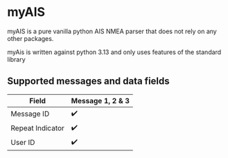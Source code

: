 # myAIS

myAIS is a pure vanilla python AIS NMEA parser that does not rely on any other packages.

myAis is written against python 3.13 and only uses features of the standard library

## Supported messages and data fields

|Field|Message 1, 2 & 3|
|---|---|
|Message ID|:heavy_check_mark:|
|Repeat Indicator|:heavy_check_mark:|
|User ID|:heavy_check_mark:|
